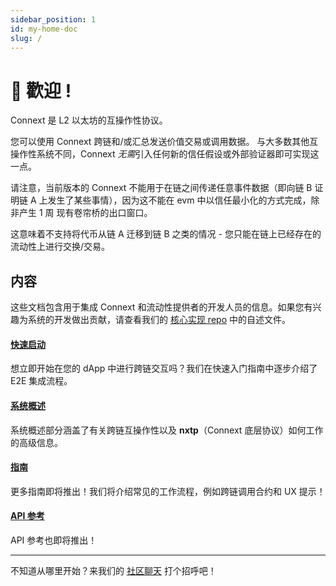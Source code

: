 ```yaml
---
sidebar_position: 1
id: my-home-doc
slug: /
---
```


# 👋 歡迎 !

Connext 是 L2 以太坊的互操作性协议。

您可以使用 Connext 跨链和/或汇总发送价值交易或调用数据。 与大多数其他互操作性系统不同，Connext *无需*引入任何新的信任假设或外部验证器即可实现这一点。

请注意，当前版本的 Connext 不能用于在链之间传递任意事件数据（即向链 B 证明链 A 上发生了某些事情），因为这不能在 evm 中以信任最小化的方式完成，除非产生 1 周 现有卷帘桥的出口窗口。

这意味着不支持将代币从链 A 迁移到链 B 之类的情况 - 您只能在链上已经存在的流动性上进行交换/交易。

## 内容

这些文档包含用于集成 Connext 和流动性提供者的开发人员的信息。如果您有兴趣为系统的开发做出贡献，请查看我们的 [核心实现 repo](https://github.com/connext/nxtp) 中的自述文件。

#### [快速启动](./Integration/QuickStart/setup)

想立即开始在您的 dApp 中进行跨链交互吗？我们在快速入门指南中逐步介绍了 E2E 集成流程。

#### [系统概述](./Integration/SystemOverview/faq)

系统概述部分涵盖了有关跨链互操作性以及 **nxtp**（Connext 底层协议）如何工作的高级信息。

#### [指南](./developers/getting-started)

更多指南即将推出！我们将介绍常见的工作流程，例如跨链调用合约和 UX 提示！

#### [API 参考](./APIReference/sdkAPI)

API 参考也即将推出！

---

不知道从哪里开始？来我们的 [社区聊天](https://chat.connext.network) 打个招呼吧！
